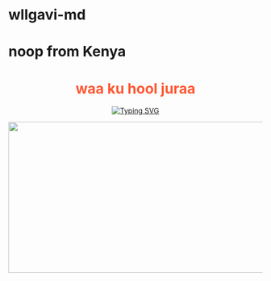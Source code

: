 # wllgavi-md
# noop from Kenya
<h1 align="center" style="color:#FF5733;">waa ku hool juraa</h1>
<div align="center">
<a href="https://git.io/typing-svg"><img src="https://readme-typing-svg.demolab.com?font=Ribeye&size=50&pause=1000&color=0000FF&center=true&width=910&height=100&lines=I'M+wllgavi-MD;Multi+Device+Whatsapp+Botbywllgavi;" alt="Typing SVG" /></a>

<p align="center">
  <img src="https://files.catbox.moe/9si4ft.png" width="700" height="300"/>
</p>
